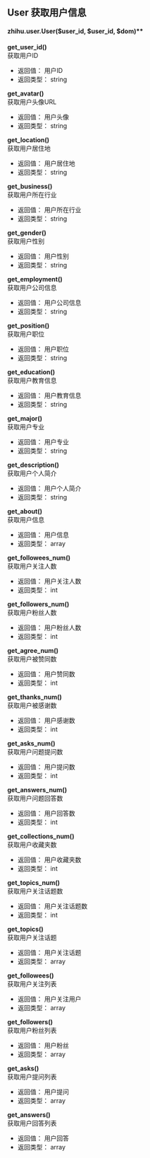## User 获取用户信息
#### zhihu.user.User($user_id, $user_id, $dom)**

**get_user_id()**  
获取用户ID
- 返回值：	用户ID  
- 返回类型：	string  

**get_avatar()**   
获取用户头像URL  
- 返回值：	用户头像  
- 返回类型：	string

**get_location()**  
获取用户居住地
- 返回值：	用户居住地
- 返回类型：	string

**get_business()**  
获取用户所在行业
- 返回值：	用户所在行业
- 返回类型：	string

**get_gender()**  
获取用户性别
- 返回值：	用户性别
- 返回类型：	string

**get_employment()**  
获取用户公司信息
- 返回值：	用户公司信息
- 返回类型：	string

**get_position()**  
获取用户职位
- 返回值：	用户职位
- 返回类型：	string

**get_education()**  
获取用户教育信息
- 返回值：	用户教育信息
- 返回类型：	string

**get_major()**  
获取用户专业
- 返回值：	用户专业
- 返回类型：	string

**get_description()**  
获取用户个人简介
- 返回值：	用户个人简介
- 返回类型：	string

**get_about()**  
获取用户信息
- 返回值：	用户信息
- 返回类型：	array

**get_followees_num()**  
获取用户关注人数
- 返回值：	用户关注人数
- 返回类型：	int

**get_followers_num()**  
获取用户粉丝人数
- 返回值：	用户粉丝人数
- 返回类型：	int

**get_agree_num()**  
获取用户被赞同数
- 返回值：	用户赞同数
- 返回类型：	int

**get_thanks_num()**  
获取用户被感谢数
- 返回值：	用户感谢数
- 返回类型：	int

**get_asks_num()**  
获取用户问题提问数
- 返回值：	用户提问数
- 返回类型：	int

**get_answers_num()**  
获取用户问题回答数
- 返回值：	用户回答数
- 返回类型：	int

**get_collections_num()**  
获取用户收藏夹数
- 返回值：	用户收藏夹数
- 返回类型：	int

**get_topics_num()**  
获取用户关注话题数
- 返回值：	用户关注话题数
- 返回类型：	int

**get_topics()**  
获取用户关注话题
- 返回值：	用户关注话题
- 返回类型：	array

**get_followees()**  
获取用户关注列表
- 返回值：	用户关注用户
- 返回类型：	array

**get_followers()**  
获取用户粉丝列表
- 返回值：	用户粉丝
- 返回类型：	array

**get_asks()**  
获取用户提问列表
- 返回值：	用户提问
- 返回类型：	array

**get_answers()**  
获取用户回答列表
- 返回值：	用户回答
- 返回类型：	array
